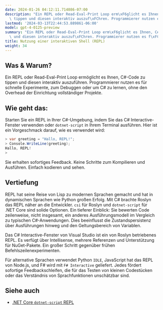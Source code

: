 ```yaml
---
date: 2024-01-26 04:12:11.714086-07:00
description: "Ein REPL oder Read-Eval-Print Loop erm\xF6glicht es Ihnen, C#-Code zu\
  \ tippen und diesen interaktiv auszuf\xFChren. Programmierer nutzen es f\xFCr schnelle\u2026"
lastmod: '2024-03-13T22:44:53.889861-06:00'
model: gpt-4-0125-preview
summary: "Ein REPL oder Read-Eval-Print Loop erm\xF6glicht es Ihnen, C#-Code zu tippen\
  \ und diesen interaktiv auszuf\xFChren. Programmierer nutzen es f\xFCr schnelle\u2026"
title: Nutzung einer interaktiven Shell (REPL)
weight: 34
---
```


## Was & Warum?
Ein REPL oder Read-Eval-Print Loop ermöglicht es Ihnen, C#-Code zu tippen und diesen interaktiv auszuführen. Programmierer nutzen es für schnelle Experimente, zum Debuggen oder um C# zu lernen, ohne den Overhead der Einrichtung vollständiger Projekte.

## Wie geht das:
Starten Sie ein REPL in Ihrer C#-Umgebung, indem Sie das C# Interactive-Fenster verwenden oder `dotnet-script` in Ihrem Terminal ausführen. Hier ist ein Vorgeschmack darauf, wie es verwendet wird:

```csharp
> var greeting = "Hallo, REPL!";
> Console.WriteLine(greeting);
Hallo, REPL!
>
```

Sie erhalten sofortiges Feedback. Keine Schritte zum Kompilieren und Ausführen. Einfach kodieren und sehen.

## Vertiefung
REPL hat seine Reise von Lisp zu modernen Sprachen gemacht und hat in dynamischen Sprachen wie Python großen Erfolg. Mit C# brachte Roslyn das REPL näher an die Entwickler. `csi` für Roslyn und `dotnet-script` für .NET Core sind solide Optionen. Ein tieferer Einblick: Sie bewerten Code zeilenweise, nicht insgesamt, ein anderes Ausführungsmodell im Vergleich zu typischen C#-Anwendungen. Dies beeinflusst die Zustandspersistenz über Ausführungen hinweg und den Geltungsbereich von Variablen.

Das C# Interactive-Fenster von Visual Studio ist ein von Roslyn betriebenes REPL. Es verfügt über Intellisense, mehrere Referenzen und Unterstützung für NuGet-Pakete. Ein großer Schritt gegenüber frühen Befehlszeilenexperimenten.

Für alternative Sprachen verwendet Python `IDLE`, JavaScript hat das REPL von Node.js, und F# wird mit `F# Interactive` geliefert. Jedes fördert sofortige Feedbackschleifen, die für das Testen von kleinen Codestücken oder das Verständnis von Sprachfunktionen unschätzbar sind.

## Siehe auch
- [.NET Core `dotnet-script` REPL](https://github.com/filipw/dotnet-script)
